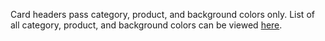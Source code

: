 Card headers pass category, product, and background colors only. List of all category, product, and background colors can be viewed <a href="https://playbook.powerapp.cloud/utilities" target="_blank">here</a>.
